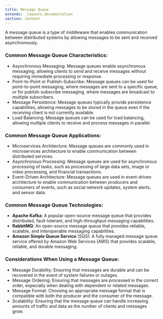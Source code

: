 ```yaml
---
title: Message Queue
extends: _layouts.documentation
section: content
---
```


A message queue is a type of middleware that enables communication between distributed systems by allowing messages to be sent and received asynchronously.

### Common Message Queue Characteristics:

-   Asynchronous Messaging: Message queues enable asynchronous messaging, allowing clients to send and receive messages without requiring immediate processing or response.
-   Point-to-Point or Publish-Subscribe: Message queues can be used for point-to-point messaging, where messages are sent to a specific queue, or for publish-subscribe messaging, where messages are broadcast to multiple subscribers.
-   Message Persistence: Message queues typically provide persistence capabilities, allowing messages to be stored in the queue even if the receiving client is not currently available.
-   Load Balancing: Message queues can be used for load balancing, allowing multiple clients to receive and process messages in parallel.

### Common Message Queue Applications:

-   Microservices Architecture: Message queues are commonly used in microservices architecture to enable communication between distributed services.
-   Asynchronous Processing: Message queues are used for asynchronous processing of tasks, such as processing of large data sets, image or video processing, and financial transactions.
-   Event-Driven Architecture: Message queues are used in event-driven architecture to enable communication between producers and consumers of events, such as social network updates, system alerts, and sensor data.

### Common Message Queue Technologies:

-   **Apache Kafka**: A popular open-source message queue that provides distributed, fault-tolerant, and high-throughput messaging capabilities.
-   **RabbitMQ**: An open-source message queue that provides reliable, scalable, and interoperable messaging capabilities.
-   **Amazon Simple Queue Service** (SQS): A fully managed message queue service offered by Amazon Web Services (AWS) that provides scalable, reliable, and durable messaging.

### Considerations When Using a Message Queue:

-   Message Durability: Ensuring that messages are durable and can be recovered in the event of system failures or outages.
-   Message Ordering: Ensuring that messages are processed in the correct order, especially when dealing with dependent or related messages.
-   Message Format: Choosing an appropriate message format that is compatible with both the producer and the consumer of the message.
-   Scalability: Ensuring that the message queue can handle increasing amounts of traffic and data as the number of clients and messages grow.